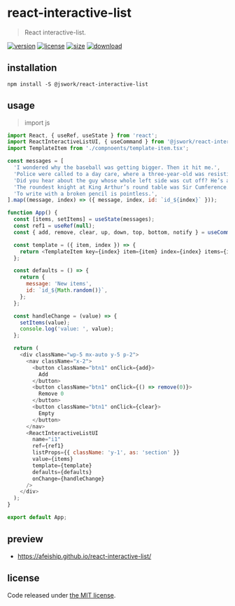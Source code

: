 # react-interactive-list
> React interactive-list.

[![version][version-image]][version-url]
[![license][license-image]][license-url]
[![size][size-image]][size-url]
[![download][download-image]][download-url]

## installation
```shell
npm install -S @jswork/react-interactive-list
```

## usage
> import js
  ```js
  import React, { useRef, useState } from 'react';
  import ReactInteractiveListUI, { useCommand } from '@jswork/react-interactive-list/main';
  import TemplateItem from './compnoents/template-item.tsx';

  const messages = [
    'I wondered why the baseball was getting bigger. Then it hit me.',
    'Police were called to a day care, where a three-year-old was resisting a rest.',
    'Did you hear about the guy whose whole left side was cut off? He’s all right now.',
    'The roundest knight at King Arthur’s round table was Sir Cumference.',
    'To write with a broken pencil is pointless.',
  ].map((message, index) => ({ message, index, id: `id_${index}` }));

  function App() {
    const [items, setItems] = useState(messages);
    const ref1 = useRef(null);
    const { add, remove, clear, up, down, top, bottom, notify } = useCommand('i1');

    const template = ({ item, index }) => {
      return <TemplateItem key={index} item={item} index={index} items={items} />;
    };

    const defaults = () => {
      return {
        message: 'New items',
        id: `id_${Math.random()}`,
      };
    };

    const handleChange = (value) => {
      setItems(value);
      console.log('value: ', value);
    };

    return (
      <div className="wp-5 mx-auto y-5 p-2">
        <nav className="x-2">
          <button className="btn1" onClick={add}>
            Add
          </button>
          <button className="btn1" onClick={() => remove(0)}>
            Remove 0
          </button>
          <button className="btn1" onClick={clear}>
            Empty
          </button>
        </nav>
        <ReactInteractiveListUI
          name="i1"
          ref={ref1}
          listProps={{ className: 'y-1', as: 'section' }}
          value={items}
          template={template}
          defaults={defaults}
          onChange={handleChange}
        />
      </div>
    );
  }

  export default App;
  ```

## preview
- https://afeiship.github.io/react-interactive-list/

## license
Code released under [the MIT license](https://github.com/afeiship/react-interactive-list/blob/master/LICENSE.txt).

[version-image]: https://img.shields.io/npm/v/@jswork/react-interactive-list
[version-url]: https://npmjs.org/package/@jswork/react-interactive-list

[license-image]: https://img.shields.io/npm/l/@jswork/react-interactive-list
[license-url]: https://github.com/afeiship/react-interactive-list/blob/master/LICENSE.txt

[size-image]: https://img.shields.io/bundlephobia/minzip/@jswork/react-interactive-list
[size-url]: https://github.com/afeiship/react-interactive-list/blob/master/dist/react-interactive-list.min.js

[download-image]: https://img.shields.io/npm/dm/@jswork/react-interactive-list
[download-url]: https://www.npmjs.com/package/@jswork/react-interactive-list
